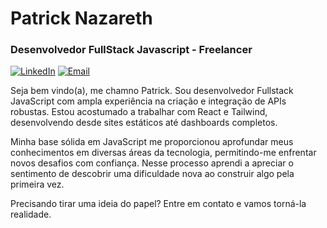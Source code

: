 # Patrick Nazareth

### Desenvolvedor FullStack Javascript - Freelancer

[![LinkedIn](https://img.shields.io/badge/PatrickNazareth-F20544?style=for-the-badge&logo=linkedin&logoColor=white)](https://www.linkedin.com/in/patrick-nazareth-dev/)
[![Email](https://img.shields.io/badge/patrickn.cointact@gmail.com-F20544?style=for-the-badge&logo=gmail&logoColor=white)](mailto:patrickn.cointact@gmail.com)


Seja bem vindo(a), me chamno Patrick. Sou desenvolvedor Fullstack JavaScript com ampla experiência na criação e integração de APIs robustas. Estou acostumado a trabalhar com React e Tailwind, desenvolvendo desde sites estáticos até dashboards completos.

Minha base sólida em JavaScript me proporcionou aprofundar meus conhecimentos em diversas áreas da tecnologia, permitindo-me enfrentar novos desafios com confiança. Nesse processo aprendi a apreciar o sentimento de descobrir uma dificuldade nova ao construir algo pela primeira vez.

Precisando tirar uma ideia do papel? Entre em contato e vamos torná-la realidade.
